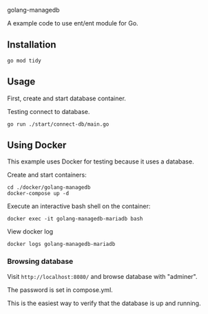 golang-managedb

A example code to use ent/ent module for Go.

## Installation

```Shell
go mod tidy
```

## Usage
First, create and start database container.

Testing connect to database.
```Shell
go run ./start/connect-db/main.go
```

## Using Docker

This example uses Docker for testing because it uses a database.

Create and start containers:
```shell
cd ./docker/golang-managedb
docker-compose up -d
```

Execute an interactive bash shell on the container:
```shell
docker exec -it golang-managedb-mariadb bash
```

View docker log
```shell
docker logs golang-managedb-mariadb
```

### Browsing database 
Visit `http://localhost:8080/` and browse database with "adminer".

The password is set in compose.yml.

This is the easiest way to verify that the database is up and running.
